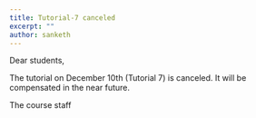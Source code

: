 ```yaml
---
title: Tutorial-7 canceled
excerpt: ""
author: sanketh
---
```


Dear students,

The tutorial on December 10th (Tutorial 7) is canceled. It will be compensated in the near future.


The course staff